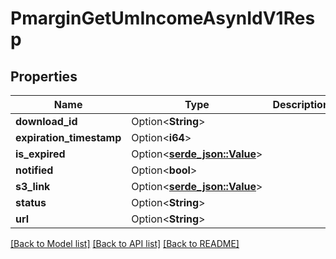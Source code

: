 # PmarginGetUmIncomeAsynIdV1Resp

## Properties

Name | Type | Description | Notes
------------ | ------------- | ------------- | -------------
**download_id** | Option<**String**> |  | [optional]
**expiration_timestamp** | Option<**i64**> |  | [optional]
**is_expired** | Option<[**serde_json::Value**](.md)> |  | [optional]
**notified** | Option<**bool**> |  | [optional]
**s3_link** | Option<[**serde_json::Value**](.md)> |  | [optional]
**status** | Option<**String**> |  | [optional]
**url** | Option<**String**> |  | [optional]

[[Back to Model list]](../README.md#documentation-for-models) [[Back to API list]](../README.md#documentation-for-api-endpoints) [[Back to README]](../README.md)


